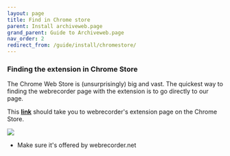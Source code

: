 ```yaml
---
layout: page
title: Find in Chrome store
parent: Install archiveweb.page
grand_parent: Guide to Archiveweb.page
nav_order: 2
redirect_from: /guide/install/chromestore/
---
```


### Finding the extension in Chrome Store

The Chrome Web Store is (unsurprisingly) big and vast. The quickest way to finding the webrecorder page with the extension is to go directly to our page. <br>

This <b><a href="https://chrome.google.com/webstore/detail/webrecorder/fpeoodllldobpkbkabpblcfaogecpndd" target="_blank"> link</a></b> should take you to webrecorder's extension page on the Chrome Store.
<br>


![](/assets/images/installation/chromestore.png)
* Make sure it's offered by webrecorder.net



